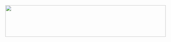 <img src="https://media.giphy.com/media/Y0RcFuhlBbB7y/giphy.gif?cid=ecf05e47caueqrful64h6x2c3ihpvwl54zryleabufh0qpey&ep=v1_gifs_search&rid=giphy.gif&ct=g" width="100%" height="100px">

